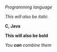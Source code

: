 *Programming language*

_This will also be italic_



**C, Java**

__This will also be bold__



_You **can** combine them_
